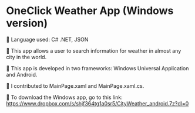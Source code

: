 # OneClick Weather App (Windows version)

 Language used: C# .NET, JSON

 This app allows a user to search information for weather in almost any city in the world.

	This app is developed in two frameworks: Windows Universal Application and Android.

 I contributed to MainPage.xaml and MainPage.xaml.cs.

 To download the Windows app, go to this link: https://www.dropbox.com/s/shjf364tg1a0sr5/CityWeather_android.7z?dl=0
